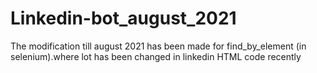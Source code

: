 # Linkedin-bot_august_2021
The modification till august 2021 has been made for find_by_element (in selenium).where lot has been changed in linkedin HTML code recently
